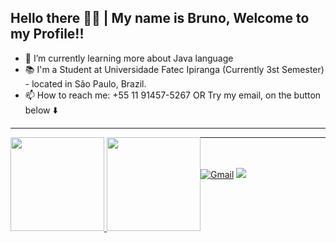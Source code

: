 ## Hello there 👋👋 | My name is Bruno, Welcome to my Profile!!
- 🌱 I’m currently learning more about Java language <br>
- 📚 I'm a Student at Universidade Fatec Ipiranga (Currently 3st Semester) - located in São Paulo, Brazil.
- 📫 How to reach me: +55 11 91457-5267 OR Try my email, on the button below ⬇️ <br>
 <!--👨‍ ’m currently working on [MysqL](https://github.com/ffaZan/mysql_estudos)-->

<hr>
<div style="float: left;">
<a href="https://github.com/brunorombi">
<img height="150em" src="https://github-readme-stats.vercel.app/api?username=brunorombi&show_icons=true&theme=algolia&include_all_commits=true&count_private=true"/>
<img height="150em" src="https://github-readme-stats.vercel.app/api/top-langs/?username=brunorombi&layout=compact&langs_count=7&theme=algolia"/>
</div>

  <hr>
 <br><br>

<div>
<a href="mailto:brunorombi2@gmail.com"><img src="https://img.shields.io/badge/Gmail-D14836?style=for-the-badge&logo=gmail&logoColor=white" alt="Gmail"></a>
<a href="https://www.linkedin.com/in/brunorombi/" target="_blank"><img src="https://img.shields.io/badge/LinkedIn-0077B5?style=for-the-badge&logo=linkedin&logoColor=white"></a>
</div>


